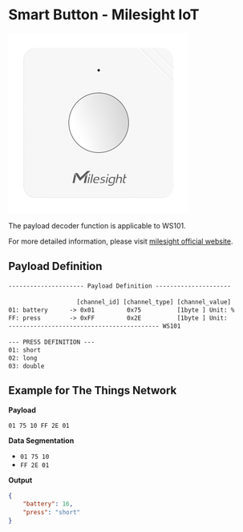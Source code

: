 # Smart Button - Milesight IoT

![WS101](WS101.png)

The payload decoder function is applicable to WS101.

For more detailed information, please visit [milesight official website](https://www.milesight-iot.com).

## Payload Definition

```
--------------------- Payload Definition ---------------------

                   [channel_id] [channel_type] [channel_value]
01: battery      -> 0x01         0x75          [1byte ] Unit: %
FF: press        -> 0xFF         0x2E          [1byte ] Unit:
------------------------------------------ WS101

--- PRESS DEFINITION ---
01: short
02: long
03: double
```

## Example for The Things Network

**Payload**

```
01 75 10 FF 2E 01
```

**Data Segmentation**

-   `01 75 10`
-   `FF 2E 01`

**Output**

```json
{
    "battery": 16,
    "press": "short"
}
```
